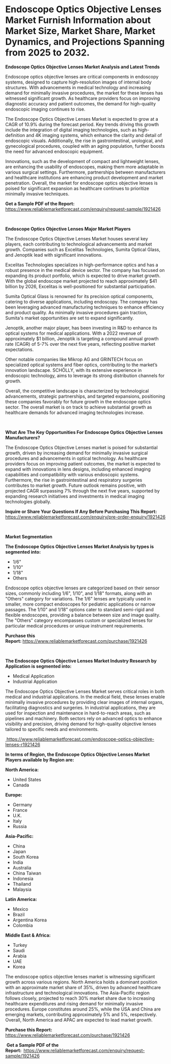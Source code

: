 <p><h1>Endoscope Optics Objective Lenses Market Furnish Information about Market Size, Market Share, Market Dynamics, and Projections Spanning from 2025 to 2032.</h1></p><p><strong>Endoscope Optics Objective Lenses Market Analysis and Latest Trends</strong></p>
<p><p>Endoscope optics objective lenses are critical components in endoscopy systems, designed to capture high-resolution images of internal body structures. With advancements in medical technology and increasing demand for minimally invasive procedures, the market for these lenses has witnessed significant growth. As healthcare providers focus on improving diagnostic accuracy and patient outcomes, the demand for high-quality endoscopic imaging continues to rise.</p><p>The Endoscope Optics Objective Lenses Market is expected to grow at a CAGR of 10.9% during the forecast period. Key trends driving this growth include the integration of digital imaging technologies, such as high-definition and 4K imaging systems, which enhance the clarity and detail of endoscopic visuals. Additionally, the rise in gastrointestinal, urological, and gynecological procedures, coupled with an aging population, further boosts the need for advanced endoscopic equipment.</p><p>Innovations, such as the development of compact and lightweight lenses, are enhancing the usability of endoscopes, making them more adaptable in various surgical settings. Furthermore, partnerships between manufacturers and healthcare institutions are enhancing product development and market penetration. Overall, the market for endoscope optics objective lenses is poised for significant expansion as healthcare continues to prioritize minimally invasive techniques.</p></p>
<p><strong>Get a Sample PDF of the Report:&nbsp;</strong> <a href="https://www.reliablemarketforecast.com/enquiry/request-sample/1921426?utm_campaign=2336&utm_medium=2&utm_source=Github&utm_content=ia&utm_term=12042025&utm_id=endoscope-optics-objective-lenses">https://www.reliablemarketforecast.com/enquiry/request-sample/1921426</a></p>
<p>&nbsp;</p>
<p><strong>Endoscope Optics Objective Lenses Major Market Players</strong></p>
<p><p>The Endoscope Optics Objective Lenses Market houses several key players, each contributing to technological advancements and market growth. Companies such as Excelitas Technologies, Sumita Optical Glass, and Jenoptik lead with significant innovations. </p><p>Excelitas Technologies specializes in high-performance optics and has a robust presence in the medical device sector. The company has focused on expanding its product portfolio, which is expected to drive market growth. With the global endoscope market projected to reach approximately $41 billion by 2026, Excelitas is well-positioned for substantial participation.</p><p>Sumita Optical Glass is renowned for its precision optical components, catering to diverse applications, including endoscopy. The company has been leveraging advanced manufacturing techniques to enhance efficiency and product quality. As minimally invasive procedures gain traction, Sumita's market opportunities are set to expand significantly.</p><p>Jenoptik, another major player, has been investing in R&D to enhance its optical systems for medical applications. With a 2022 revenue of approximately $1 billion, Jenoptik is targeting a compound annual growth rate (CAGR) of 5-7% over the next five years, reflecting positive market expectations.</p><p>Other notable companies like Mikrop AG and GRINTECH focus on specialized optical systems and fiber optics, contributing to the market’s innovation landscape. SCHÖLLY, with its extensive experience in endoscopic technology, aims to leverage its strong distribution channels for growth.</p><p>Overall, the competitive landscape is characterized by technological advancements, strategic partnerships, and targeted expansions, positioning these companies favorably for future growth in the endoscope optics sector. The overall market is on track to achieve substantial growth as healthcare demands for advanced imaging technologies increase.</p></p>
<p>&nbsp;</p>
<p><strong>What Are The Key Opportunities For Endoscope Optics Objective Lenses Manufacturers?</strong></p>
<p><p>The Endoscope Optics Objective Lenses market is poised for substantial growth, driven by increasing demand for minimally invasive surgical procedures and advancements in optical technology. As healthcare providers focus on improving patient outcomes, the market is expected to expand with innovations in lens designs, including enhanced imaging capabilities and compatibility with various endoscopic systems. Furthermore, the rise in gastrointestinal and respiratory surgeries contributes to market growth. Future outlook remains positive, with projected CAGR surpassing 7% through the next five years, supported by expanding research initiatives and investments in medical imaging technologies globally.</p></p>
<p><strong>Inquire or Share Your Questions If Any Before Purchasing This Report:</strong> <a href="https://www.reliablemarketforecast.com/enquiry/pre-order-enquiry/1921426?utm_campaign=2336&utm_medium=2&utm_source=Github&utm_content=ia&utm_term=12042025&utm_id=endoscope-optics-objective-lenses">https://www.reliablemarketforecast.com/enquiry/pre-order-enquiry/1921426</a></p>
<p>&nbsp;</p>
<p><strong>Market Segmentation</strong></p>
<p><strong>The Endoscope Optics Objective Lenses Market Analysis by types is segmented into:</strong></p>
<p><ul><li>1/6"</li><li>1/10"</li><li>1/18"</li><li>Others</li></ul></p>
<p><p>Endoscope optics objective lenses are categorized based on their sensor sizes, commonly including 1/6", 1/10", and 1/18" formats, along with an "Others" category for variations. The 1/6" lenses are typically used in smaller, more compact endoscopes for pediatric applications or narrow passages. The 1/10" and 1/18" options cater to standard semi-rigid and flexible endoscopes, providing a balance between size and image quality. The "Others" category encompasses custom or specialized lenses for particular medical procedures or unique instrument requirements.</p></p>
<p><strong>Purchase this Report:&nbsp;</strong><a href="https://www.reliablemarketforecast.com/purchase/1921426?utm_campaign=2336&utm_medium=2&utm_source=Github&utm_content=ia&utm_term=12042025&utm_id=endoscope-optics-objective-lenses">https://www.reliablemarketforecast.com/purchase/1921426</a></p>
<p>&nbsp;</p>
<p><strong>The Endoscope Optics Objective Lenses Market Industry Research by Application is segmented into:</strong></p>
<p><ul><li>Medical Application</li><li>Industrial Application</li></ul></p>
<p><p>The Endoscope Optics Objective Lenses Market serves critical roles in both medical and industrial applications. In the medical field, these lenses enable minimally invasive procedures by providing clear images of internal organs, facilitating diagnostics and surgeries. In industrial applications, they are used for inspection and maintenance in hard-to-reach areas, such as pipelines and machinery. Both sectors rely on advanced optics to enhance visibility and precision, driving demand for high-quality objective lenses tailored to specific needs and environments.</p></p>
<p><a href="https://www.reliablemarketforecast.com/endoscope-optics-objective-lenses-r1921426?utm_campaign=2336&utm_medium=2&utm_source=Github&utm_content=ia&utm_term=12042025&utm_id=endoscope-optics-objective-lenses">&nbsp;https://www.reliablemarketforecast.com/endoscope-optics-objective-lenses-r1921426</a></p>
<p><strong>In terms of Region, the Endoscope Optics Objective Lenses Market Players available by Region are:</strong></p>
<p>
    <p> <strong> North America: </strong>
        <ul>
            <li>United States</li>
            <li>Canada</li>
        </ul>
        </p> 
    <p> <strong> Europe: </strong>
        <ul>
            <li>Germany</li>
            <li>France</li>
            <li>U.K.</li>
            <li>Italy</li>
            <li>Russia</li>
        </ul>
        </p> 
    <p> <strong> Asia-Pacific: </strong>
        <ul>
            <li>China</li>
            <li>Japan</li>
            <li>South Korea</li>
            <li>India</li>
            <li>Australia</li>
            <li>China Taiwan</li>
            <li>Indonesia</li>
            <li>Thailand</li>
            <li>Malaysia</li>
        </ul>
        </p> 
    <p> <strong> Latin America: </strong>
        <ul>
            <li>Mexico</li>
            <li>Brazil</li>
            <li>Argentina Korea</li>
            <li>Colombia</li>
        </ul>
        </p> 
    <p> <strong> Middle East & Africa: </strong>
        <ul>
            <li>Turkey</li>
            <li>Saudi</li>
            <li>Arabia</li>
            <li>UAE</li>
            <li>Korea</li>
        </ul>
    </p>
    </p>
<p><p>The endoscope optics objective lenses market is witnessing significant growth across various regions. North America holds a dominant position with an approximate market share of 35%, driven by advanced healthcare infrastructure and technological innovations. The Asia-Pacific region follows closely, projected to reach 30% market share due to increasing healthcare expenditures and rising demand for minimally invasive procedures. Europe constitutes around 25%, while the USA and China are emerging markets, contributing approximately 5% and 5%, respectively. Overall, North America and APAC are expected to lead market growth.</p></p>
<p><strong>Purchase this Report: </strong><a href="https://www.reliablemarketforecast.com/purchase/1921426?utm_campaign=2336&utm_medium=2&utm_source=Github&utm_content=ia&utm_term=12042025&utm_id=endoscope-optics-objective-lenses">https://www.reliablemarketforecast.com/purchase/1921426</a></p>
<p>&nbsp;<strong>Get a Sample PDF of the Report:&nbsp;&nbsp;</strong><a href="https://www.reliablemarketforecast.com/enquiry/request-sample/1921426?utm_campaign=2336&utm_medium=2&utm_source=Github&utm_content=ia&utm_term=12042025&utm_id=endoscope-optics-objective-lenses">https://www.reliablemarketforecast.com/enquiry/request-sample/1921426</a></p>
<p><strong></strong></p>
<p><p></p><p></p><p></p></p>